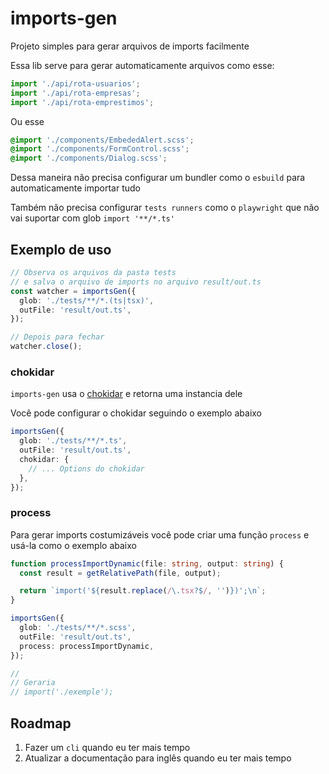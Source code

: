# imports-gen

Projeto simples para gerar arquivos de imports facilmente

Essa lib serve para gerar automaticamente arquivos como esse:

```ts
import './api/rota-usuarios';
import './api/rota-empresas';
import './api/rota-emprestimos';
```

Ou esse

```scss
@import './components/EmbededAlert.scss';
@import './components/FormControl.scss';
@import './components/Dialog.scss';
```

Dessa maneira não precisa configurar um bundler como o `esbuild` para automaticamente importar tudo

Também não precisa configurar `tests runners` como o `playwright` que não vai suportar com glob `import '**/*.ts'`

## Exemplo de uso

```ts
// Observa os arquivos da pasta tests
// e salva o arquivo de imports no arquivo result/out.ts
const watcher = importsGen({
  glob: './tests/**/*.(ts|tsx)',
  outFile: 'result/out.ts',
});

// Depois para fechar
watcher.close();
```

### chokidar

`imports-gen` usa o [chokidar](https://github.com/paulmillr/chokidar) e retorna uma instancia dele

Você pode configurar o chokidar seguindo o exemplo abaixo

```ts
importsGen({
  glob: './tests/**/*.ts',
  outFile: 'result/out.ts',
  chokidar: {
    // ... Options do chokidar
  },
});
```

### process

Para gerar imports costumizáveis você pode criar uma função `process` e usá-la como o exemplo abaixo

```ts
function processImportDynamic(file: string, output: string) {
  const result = getRelativePath(file, output);

  return `import('${result.replace(/\.tsx?$/, '')})';\n`;
}

importsGen({
  glob: './tests/**/*.scss',
  outFile: 'result/out.ts',
  process: processImportDynamic,
});

//
// Geraria
// import('./exemple');
```

## Roadmap

1. Fazer um `cli` quando eu ter mais tempo
2. Atualizar a documentação para inglês quando eu ter mais tempo
